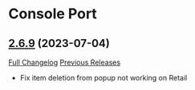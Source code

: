 # Console Port

## [2.6.9](https://github.com/seblindfors/ConsolePort/tree/2.6.9) (2023-07-04)
[Full Changelog](https://github.com/seblindfors/ConsolePort/compare/2.6.8-B...2.6.9) [Previous Releases](https://github.com/seblindfors/ConsolePort/releases)

- Fix item deletion from popup not working on Retail  

